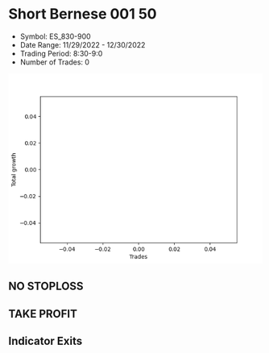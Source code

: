 # Short Bernese 001 50 
- Symbol: ES_830-900
- Date Range: 11/29/2022 - 12/30/2022
- Trading Period: 8:30-9:0
- Number of Trades: 0

![Plot](ShortBernese00150ES_830-900.png)
## NO STOPLOSS














## TAKE PROFIT











## Indicator Exits

